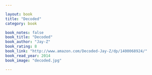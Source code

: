 ```yaml
---

layout: book
title: "Decoded"
category: book

book_notes: false
book_title: "Decoded"
book_author: "Jay-Z"
book_rating: 8
book_link: "http://www.amazon.com/Decoded-Jay-Z/dp/1400068924/"
book_read_year: 2014
book_image: "decoded.jpg"

---
```

